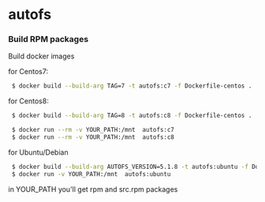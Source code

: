 # autofs

### Build RPM packages
Build docker images

for Centos7:
```sh
 $ docker build --build-arg TAG=7 -t autofs:c7 -f Dockerfile-centos .
```
for Centos8:
```sh
 $ docker build --build-arg TAG=8 -t autofs:c8 -f Dockerfile-centos .
```
```sh
 $ docker run --rm -v YOUR_PATH:/mnt  autofs:c7
 $ docker run --rm -v YOUR_PATH:/mnt  autofs:c8
```
for  Ubuntu/Debian
```sh
 $ docker build --build-arg AUTOFS_VERSION=5.1.8 -t autofs:ubuntu -f Dockerfile-ubuntu .
 $ docker run -v YOUR_PATH:/mnt  autofs:ubuntu
```
in YOUR_PATH you'll get rpm and src.rpm packages
